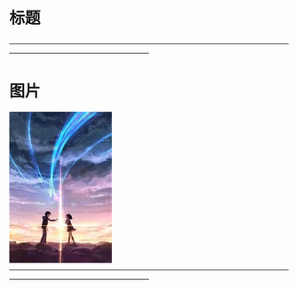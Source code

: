 # 标题
——————————————————————————————————————————————————————  

# 图片  
![alt text](https://github.com/youmblack/test/blob/master/FileFold/download.jpg)
——————————————————————————————————————————————————————
